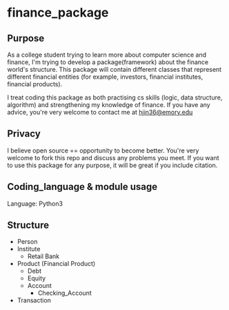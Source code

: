 # finance_package

## Purpose
As a college student trying to learn more about computer science and finance, I'm trying to develop a package(framework) about the finance world's structure. This package will contain different classes that represent different financial entities (for example, investors, financial institutes, financial products). 

I treat coding this package as both practising cs skills (logic, data structure, algorithm) and strengthening my knowledge of finance. If you have any advice, you're very welcome to contact me at hjin36@emory.edu

## Privacy
I believe open source == opportunity to become better. You're very welcome to fork this repo and discuss any problems you meet. If you want to use this package for any purpose, it will be great if you include citation.

## Coding_language & module usage
Language: Python3

## Structure
* Person
* Institute
	* Retail Bank
* Product (Financial Product)
	* Debt
	* Equity
	* Account
		* Checking_Account
* Transaction
